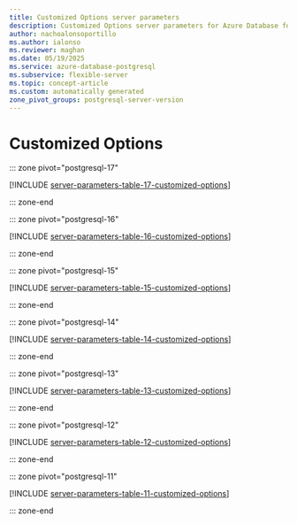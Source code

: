 ```yaml
---
title: Customized Options server parameters
description: Customized Options server parameters for Azure Database for PostgreSQL flexible server.
author: nachoalonsoportillo
ms.author: ialonso
ms.reviewer: maghan
ms.date: 05/19/2025
ms.service: azure-database-postgresql
ms.subservice: flexible-server
ms.topic: concept-article
ms.custom: automatically generated
zone_pivot_groups: postgresql-server-version
---
```

# Customized Options


::: zone pivot="postgresql-17"

[!INCLUDE [server-parameters-table-17-customized-options](./includes/server-parameters-table-17-customized-options.md)]

::: zone-end


::: zone pivot="postgresql-16"

[!INCLUDE [server-parameters-table-16-customized-options](./includes/server-parameters-table-16-customized-options.md)]

::: zone-end


::: zone pivot="postgresql-15"

[!INCLUDE [server-parameters-table-15-customized-options](./includes/server-parameters-table-15-customized-options.md)]

::: zone-end


::: zone pivot="postgresql-14"

[!INCLUDE [server-parameters-table-14-customized-options](./includes/server-parameters-table-14-customized-options.md)]

::: zone-end


::: zone pivot="postgresql-13"

[!INCLUDE [server-parameters-table-13-customized-options](./includes/server-parameters-table-13-customized-options.md)]

::: zone-end


::: zone pivot="postgresql-12"

[!INCLUDE [server-parameters-table-12-customized-options](./includes/server-parameters-table-12-customized-options.md)]

::: zone-end


::: zone pivot="postgresql-11"

[!INCLUDE [server-parameters-table-11-customized-options](./includes/server-parameters-table-11-customized-options.md)]

::: zone-end


